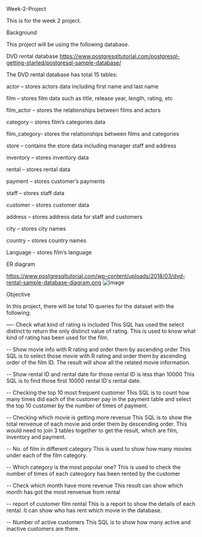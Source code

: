 Week-2-Project

This is for the week 2 project.

Background

This project will be using the following database.

DVD rental database
https://www.postgresqltutorial.com/postgresql-getting-started/postgresql-sample-database/

The DVD rental database has total 15 tables:

actor – stores actors data including first name and last name

film – stores film data such as title, release year, length, rating, etc

film_actor – stores the relationships between films and actors

category – stores film’s categories data

film_category- stores the relationships between films and categories

store – contains the store data including manager staff and address

inventory – stores inventory data

rental – stores rental data

payment – stores customer’s payments

staff – stores staff data

customer – stores customer data

address – stores address data for staff and customers

city – stores city names

country – stores country names

Language - stores film’s language


ER diagram

https://www.postgresqltutorial.com/wp-content/uploads/2018/03/dvd-rental-sample-database-diagram.png
![image](https://github.com/cwcheung15/Week-2-Project/assets/141175701/5b9f4b96-bf8e-48fb-85f6-beb2802988b2)


Objective

In this project, there will be total 10 queries for the dataset with the following:

—- Check what kind of rating is included
This SQL has used the select distinct to return the only distinct value of rating. This is used to know what kind of rating has been used for the film.

-- Show movie info with R rating and order them by ascending order
This SQL is to select those movie with R rating and order them by ascending order of the film ID. The result will show all the related movie information.

-- Show rental ID and rental date for those rental ID is less than 10000
This SQL is to find those first 10000 rental ID's rental date.

-- Checking the top 10 most frequent customer 
This SQL is to count how many times did each of the customer pay in the payment table and select the top 10 customer by the number of times of payment.

-- Checking which movie is getting more revenue
This SQL is to show the total renvenue of each movie and order them by descending order. This would need to join 3 tables together to get the result, which are film, inventory and payment.

-- No. of film in different category
This is used to show how many movies under each of the film category.

-- Which category is the most popular one?
This is used to check the number of times of each cateogory has been rented by the customer

-- Check which month have more revenue
This result can show which month has got the most renvenue from rental

-- report of customer film rental
This is a report to show the details of each rental. It can show who has rent which movie in the database.

-- Number of active customers
This SQL is to show how many active and inactive customers are there.

